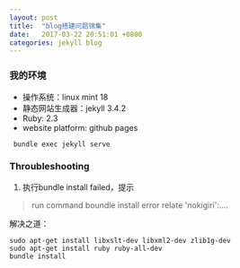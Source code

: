 ```yaml
---
layout: post
title:  "blog搭建问题锦集"
date:   2017-03-22 20:51:01 +0800
categories: jekyll blog
---
```

### 我的环境
- 操作系统：linux mint 18
- 静态网站生成器：jekyll 3.4.2
- Ruby: 2.3
- website platform: github pages

```
 bundle exec jekyll serve
```

### Throubleshooting
1. 执行bundle install failed，提示
>run command boundle install error relate 'nokigiri':....

解决之道：
```shell
sudo apt-get install libxslt-dev libxml2-dev zlib1g-dev
sudo apt-get install ruby ruby-all-dev
bundle install
```

